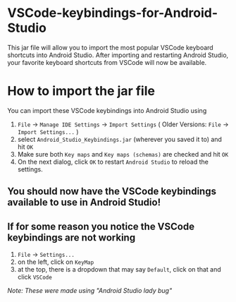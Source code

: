 # VSCode-keybindings-for-Android-Studio
This jar file will allow you to import the most popular VSCode keyboard shortcuts into Android Studio.  After importing and restarting Android Studio, your favorite keyboard shortcuts from VSCode will now be available.

# How to import the jar file
You can import these VSCode keybindings into Android Studio using

1. `File` -> `Manage IDE Settings` -> `Import Settings` ( Older Versions: `File` -> `Import Settings...` )
2. select `Android_Studio_Keybindings.jar` (wherever you saved it to) and hit `OK`
3. Make sure both `Key maps` and `Key maps (schemas)` are checked and hit `OK`
4. On the next dialog, click `OK` to restart `Android Studio` to reload the settings.

## You should now have the VSCode keybindings available to use in Android Studio!

## If for some reason you notice the VSCode keybindings are not working
1. `File` -> `Settings...`
2. on the left, click on `KeyMap`
3. at the top, there is a dropdown that may say `Default`, click on that and click `VSCode`

*Note: These were made using "Android Studio lady bug"*
